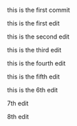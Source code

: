 this is the first commit

this is the first edit

this is the second edit

this is the third edit

this is the fourth edit

this is the fifth edit

this is the 6th edit

7th edit

8th edit 
